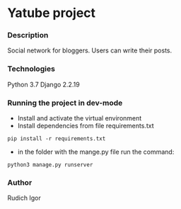 # Yatube project
### Description
Social network for bloggers. Users can write their posts.
### Technologies
Python 3.7
Django 2.2.19
### Running the project in dev-mode
- Install and activate the virtual environment
- Install dependencies from file requirements.txt
```
pip install -r requirements.txt
``` 
- in the folder with the mange.py file run the command:
```
python3 manage.py runserver
```
### Author
Rudich Igor
